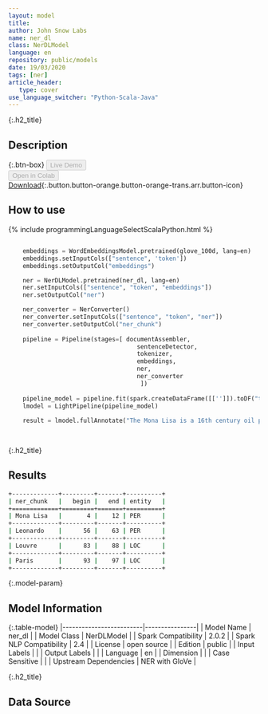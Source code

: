 ```yaml
---
layout: model
title: 
author: John Snow Labs
name: ner_dl
class: NerDLModel
language: en
repository: public/models
date: 19/03/2020
tags: [ner]
article_header:
   type: cover
use_language_switcher: "Python-Scala-Java"
---
```


{:.h2_title}
## Description 




{:.btn-box}
<button class="button button-orange" disabled>Live Demo</button><br/><button class="button button-orange" disabled>Open in Colab</button><br/>[Download](https://s3.amazonaws.com/auxdata.johnsnowlabs.com/public/models/ner_dl_en_2.0.2_2.4_1584624950746.zip){:.button.button-orange.button-orange-trans.arr.button-icon}<br/>

## How to use 
<div class="tabs-box" markdown="1">

{% include programmingLanguageSelectScalaPython.html %}

```python

    embeddings = WordEmbeddingsModel.pretrained(glove_100d, lang=en)
    embeddings.setInputCols(["sentence", 'token'])
    embeddings.setOutputCol("embeddings")

    ner = NerDLModel.pretrained(ner_dl, lang=en)
    ner.setInputCols(["sentence", "token", "embeddings"])
    ner.setOutputCol("ner")

    ner_converter = NerConverter()
    ner_converter.setInputCols(["sentence", "token", "ner"])
    ner_converter.setOutputCol("ner_chunk")
                      
    pipeline = Pipeline(stages=[ documentAssembler, 
                                    sentenceDetector,
                                    tokenizer,
                                    embeddings,
                                    ner,
                                    ner_converter
                                     ])
    
    pipeline_model = pipeline.fit(spark.createDataFrame([['']]).toDF("text"))
    lmodel = LightPipeline(pipeline_model)
    
    result = lmodel.fullAnnotate("The Mona Lisa is a 16th century oil painting created by Leonardo. It's held at the Louvre in Paris.")[0]
    
```

```scala

```
</div>

{:.h2_title}
## Results
```bash
+-------------+---------+-------+----------+
| ner_chunk   |   begin |   end | entity   |
+=============+=========+=======+==========+
| Mona Lisa   |       4 |    12 | PER      |
+-------------+---------+-------+----------+
| Leonardo    |      56 |    63 | PER      |
+-------------+---------+-------+----------+
| Louvre      |      83 |    88 | LOC      |
+-------------+---------+-------+----------+
| Paris       |      93 |    97 | LOC      |
+-------------+---------+-------+----------+
```

{:.model-param}
## Model Information

{:.table-model}
|-------------------------|----------------|
| Model Name              | ner_dl         |
| Model Class             | NerDLModel     |
| Spark Compatibility     | 2.0.2          |
| Spark NLP Compatibility | 2.4            |
| License                 | open source    |
| Edition                 | public         |
| Input Labels            |                |
| Output Labels           |                |
| Language                | en             |
| Dimension               |                |
| Case Sensitive          |                |
| Upstream Dependencies   | NER with GloVe |




{:.h2_title}
## Data Source



